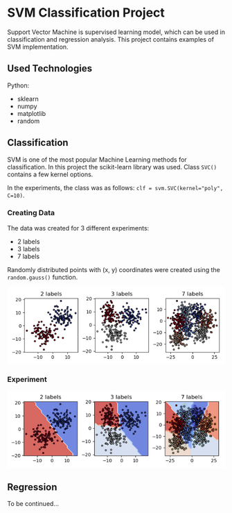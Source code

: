 # SVM Classification Project

Support Vector Machine is supervised learning model, which can be used in classification and regression analysis.
This project contains examples of SVM implementation.

## Used Technologies

Python:
- sklearn
- numpy
- matplotlib
- random

## Classification

SVM is one of the most popular Machine Learning methods for classification.
In this project the scikit-learn library was used. Class `SVC()` contains a few kernel options.

In the experiments, the class was as follows: `clf = svm.SVC(kernel="poly", C=10)`.

### Creating Data

The data was created for 3 different experiments:
- 2 labels
- 3 labels
- 7 labels

Randomly distributed points with (x, y) coordinates were created using the `random.gauss()` function. 


![](./images/points_raw.png)


### Experiment

![](./images/classifed_points.png)

## Regression
To be continued...
